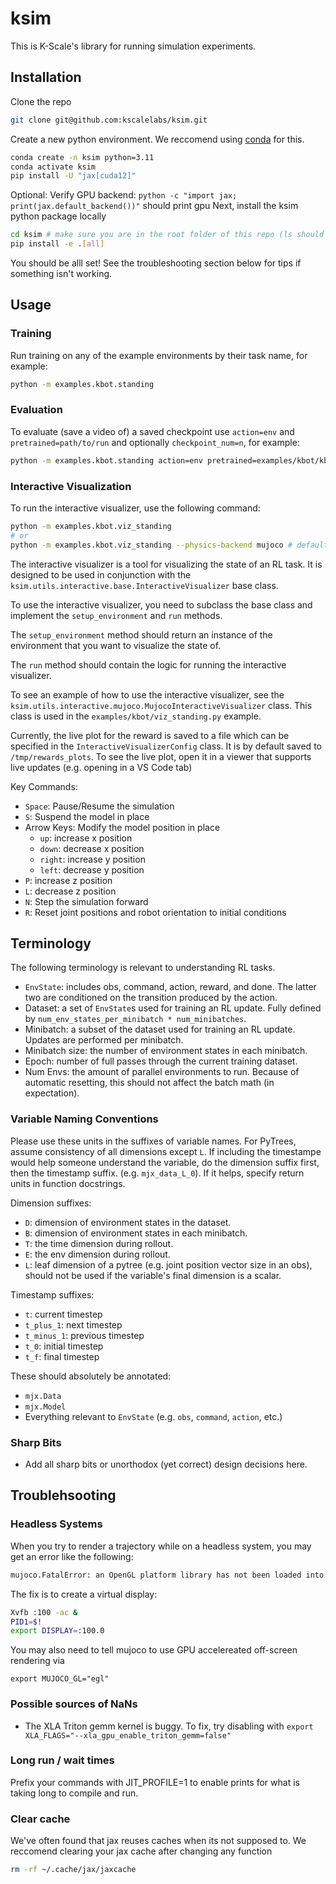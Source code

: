# ksim

This is K-Scale's library for running simulation experiments.

## Installation

Clone the repo

```bash
git clone git@github.com:kscalelabs/ksim.git
```

Create a new python environment. We reccomend using [conda](https://www.anaconda.com/docs/getting-started/miniconda/main) for this.

```bash
conda create -n ksim python=3.11
conda activate ksim
pip install -U "jax[cuda12]"
```
Optional: Verify GPU backend: `python -c "import jax; print(jax.default_backend())"` should print gpu
Next, install the ksim python package locally
```bash
cd ksim # make sure you are in the root folder of this repo (ls should show a pyproect.toml file)
pip install -e .[all]
```
You should be alll set! See the troubleshooting section below for tips if something isn't working.


## Usage

### Training 

Run training on any of the example environments by their task name, for example:
```bash
python -m examples.kbot.standing
```

### Evaluation
To evaluate (save a video of) a saved checkpoint use `action=env` and `pretrained=path/to/run` and optionally `checkpoint_num=n`, for example:
```bash
python -m examples.kbot.standing action=env pretrained=examples/kbot/kbot_standing_task/run_6 checkpoint_num=5
```


### Interactive Visualization

To run the interactive visualizer, use the following command:
```bash
python -m examples.kbot.viz_standing
# or
python -m examples.kbot.viz_standing --physics-backend mujoco # default is mjx
```

The interactive visualizer is a tool for visualizing the state of an RL task. It is
designed to be used in conjunction with the `ksim.utils.interactive.base.InteractiveVisualizer`
base class.

To use the interactive visualizer, you need to subclass the base class and implement the
`setup_environment` and `run` methods.

The `setup_environment` method should return an instance of the environment
that you want to visualize the state of.

The `run` method should contain the logic for running the interactive visualizer.

To see an example of how to use the interactive visualizer, see the `ksim.utils.interactive.mujoco.MujocoInteractiveVisualizer`
class. This class is used in the `examples/kbot/viz_standing.py` example.

Currently, the live plot for the reward is saved to a file which can be specified in the `InteractiveVisualizerConfig` class. It is by default saved to `/tmp/rewards_plots`. To see the live plot, open it in a viewer that supports live updates (e.g. opening in a VS Code tab)

Key Commands:
- `Space`: Pause/Resume the simulation
- `S`: Suspend the model in place
- Arrow Keys: Modify the model position in place
  - `up`: increase x position
  - `down`: decrease x position
  - `right`: increase y position
  - `left`: decrease y position
- `P`: increase z position
- `L`: decrease z position
- `N`: Step the simulation forward
- `R`: Reset joint positions and robot orientation to initial conditions


## Terminology
The following terminology is relevant to understanding RL tasks.
- `EnvState`: includes obs, command, action, reward, and done. The latter two are
  conditioned on the transition produced by the action.
- Dataset: a set of `EnvState`s used for training an RL update. Fully defined by
  `num_env_states_per_minibatch * num_minibatches`.
- Minibatch: a subset of the dataset used for training an RL update. Updates are
  performed per minibatch.
- Minibatch size: the number of environment states in each minibatch.
- Epoch: number of full passes through the current training dataset.
- Num Envs: the amount of parallel environments to run. Because of automatic
  resetting, this should not affect the batch math (in expectation).

### Variable Naming Conventions
Please use these units in the suffixes of variable names. For PyTrees, assume 
consistency of all dimensions except `L`. If including the timestampe would
help someone understand the variable, do the dimension suffix first, then the
timestamp suffix. (e.g. `mjx_data_L_0`). If it helps, specify return units in
function docstrings.

Dimension suffixes:
- `D`: dimension of environment states in the dataset.
- `B`: dimension of environment states in each minibatch.
- `T`: the time dimension during rollout.
- `E`: the env dimension during rollout.
- `L`: leaf dimension of a pytree (e.g. joint position vector size in an obs), 
       should not be used if the variable's final dimension is a scalar.

Timestamp suffixes:
- `t`: current timestep
- `t_plus_1`: next timestep
- `t_minus_1`: previous timestep
- `t_0`: initial timestep
- `t_f`: final timestep

These should absolutely be annotated:
- `mjx.Data`
- `mjx.Model`
- Everything relevant to `EnvState` (e.g. `obs`, `command`, `action`, etc.)

### Sharp Bits
- Add all sharp bits or unorthodox (yet correct) design decisions here.




## Troublehsooting

### Headless Systems

When you try to render a trajectory while on a headless system, you may get an error like the following:

```bash
mujoco.FatalError: an OpenGL platform library has not been loaded into this process, this most likely means that a valid OpenGL context has not been created before mjr_makeContext was called
```

The fix is to create a virtual display:

```bash
Xvfb :100 -ac &
PID1=$!
export DISPLAY=:100.0
```

You may also need to tell mujoco to use GPU accelereated off-screen rendering via 
```
export MUJOCO_GL="egl"
```

### Possible sources of NaNs

- The XLA Triton gemm kernel is buggy. To fix, try disabling with `export XLA_FLAGS="--xla_gpu_enable_triton_gemm=false"`

### Long run / wait times 
Prefix your commands with JIT_PROFILE=1 to enable prints for what is taking long to compile and run.

### Clear cache
We've often found that jax reuses caches when its not supposed to. We reccomend clearing your jax cache after changing any function
```bash
rm -rf ~/.cache/jax/jaxcache
```
